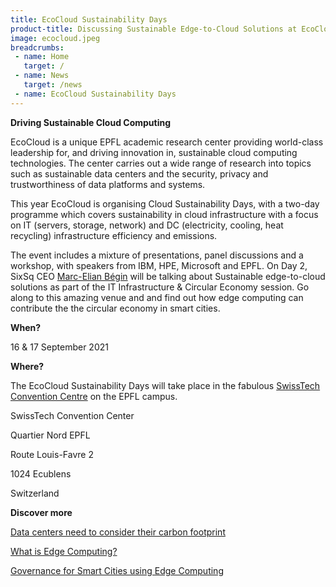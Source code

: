 ```yaml
---
title: EcoCloud Sustainability Days
product-title: Discussing Sustainable Edge-to-Cloud Solutions at EcoCloud Sustainability Days
image: ecocloud.jpeg
breadcrumbs:
 - name: Home
   target: /
 - name: News
   target: /news
 - name: EcoCloud Sustainability Days
---
```


**Driving Sustainable Cloud Computing**

EcoCloud is a unique EPFL academic research center providing world-class leadership for, and driving innovation in, sustainable cloud computing technologies. The center carries out a wide range of research into topics such as sustainable data centers and the security, privacy and trustworthiness of data platforms and systems.

This year EcoCloud is organising Cloud Sustainability Days, with a two-day programme which covers sustainability in cloud infrastructure with a focus on IT (servers, storage, network) and DC (electricity, cooling, heat recycling) infrastructure efficiency and emissions.

The event includes a mixture of presentations, panel discussions and a workshop, with speakers from IBM, HPE, Microsoft and EPFL. On Day 2, SixSq CEO [Marc-Elian Bégin](https://www.linkedin.com/in/mebster/) will be talking about Sustainable edge-to-cloud solutions as part of the IT Infrastructure & Circular Economy session. Go along to this amazing venue and and find out how edge computing can contribute the the circular economy in smart cities.

**When?**

16 & 17 September 2021

**Where?**

The EcoCloud Sustainability Days will take place in the fabulous [SwissTech Convention Centre](https://www.stcc.ch/) on the EPFL campus.

SwissTech Convention Center

Quartier Nord EPFL

Route Louis-Favre 2

1024 Ecublens

Switzerland

**Discover more**

[Data centers need to consider their carbon footprint](https://ecocloud.epfl.ch/2020/10/22/data-centers-need-to-consider-their-carbon-footprint/)

[What is Edge Computing?](https://media.sixsq.com/blog/what-is-edge-computing)

[Governance for Smart Cities using Edge Computing](https://media.sixsq.com/blog/smart-city-governance-for-open-data-and-edge-computing)